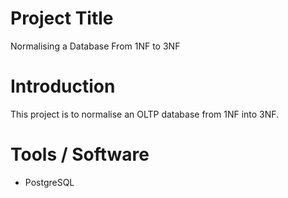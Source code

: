 # Project Title
Normalising a Database From 1NF to 3NF

# Introduction
This project is to normalise an OLTP database from 1NF into 3NF.

# Tools / Software
- PostgreSQL
